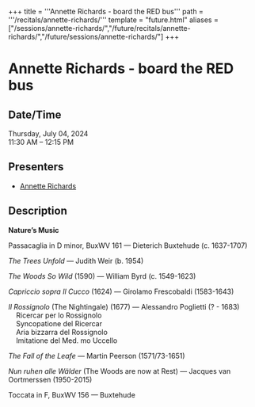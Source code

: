 +++
title = '''Annette Richards - board the RED bus'''
path = '''/recitals/annette-richards/'''
template = "future.html"
aliases = ["/sessions/annette-richards/","/future/recitals/annette-richards/","/future/sessions/annette-richards/"]
+++

<h1>Annette Richards - board the RED bus</h1>

<h2>Date/Time</h2>
<p>Thursday, July 04, 2024<br>
11:30 AM – 12:15 PM</p>
<h2>Presenters</h2>
<ul>
<li><a href="/performers/annette-richards/">Annette Richards</a></li>
</ul>
<h2>Description</h2>

<div class="ag87-crtemvc-hsbk"><div class="css-vsf5of"><p class="carina-rte-public-DraftStyleDefault-block"><span style="font-weight: bold;">Nature’s Music</span></p><p class="carina-rte-public-DraftStyleDefault-block">Passacaglia in D minor, BuxWV 161 — Dieterich Buxtehude (c. 1637-1707)</p><p class="carina-rte-public-DraftStyleDefault-block"><span style="font-style: italic;">The Trees Unfold</span> — Judith Weir (b. 1954)</p><p class="carina-rte-public-DraftStyleDefault-block"><span style="font-style: italic;">The Woods So Wild</span> (1590) — William Byrd (c. 1549-1623)</p><p class="carina-rte-public-DraftStyleDefault-block"><span style="font-style: italic;">Capriccio sopra Il Cucco</span> (1624) — Girolamo Frescobaldi (1583-1643)</p><p class="carina-rte-public-DraftStyleDefault-block"><span style="font-style: italic;">Il Rossignolo</span> (The Nightingale) (1677) — Alessandro Poglietti (? - 1683)<br>&nbsp; &nbsp; Ricercar per lo Rossignolo <br>&nbsp; &nbsp; Syncopatione del Ricercar<br>&nbsp; &nbsp; Aria bizzarra del Rossignolo<br>&nbsp; &nbsp; Imitatione del Med. mo Uccello</p><p class="carina-rte-public-DraftStyleDefault-block"><span style="font-style: italic;">The Fall of the Leafe</span> — Martin Peerson (1571/73-1651)</p><p class="carina-rte-public-DraftStyleDefault-block"><span style="font-style: italic;">Nun ruhen alle Wälder</span> (The Woods are now at Rest) — Jacques van Oortmerssen (1950-2015)</p><p class="carina-rte-public-DraftStyleDefault-block">Toccata in F, BuxWV 156 — Buxtehude</p></div></div>


